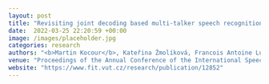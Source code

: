 ```yaml
---
layout: post
title: "Revisiting joint decoding based multi-talker speech recognition with DNN acoustic model"
date:  2022-03-25 22:20:59 +00:00
image: /images/placeholder.jpg
categories: research
authors: "<b>Martin Kocour</b>, Kateřina Žmolíková, Francois Antoine Lucas Yang Ondel, Ján Švec, Marc Delcroix, Tsubasa Ochiai, Lukáš Burget, Jan Černocký"
venue: "Proceedings of the Annual Conference of the International Speech Communication Association, INTERSPEECH, Incheon, KR"
website: "https://www.fit.vut.cz/research/publication/12852"
---
```


